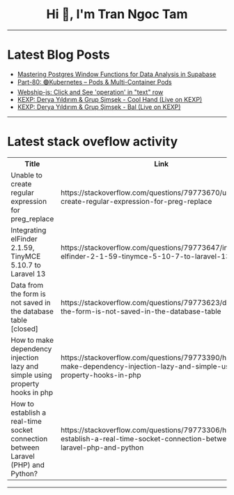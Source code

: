 <h1 align="center">Hi 👋, I'm Tran Ngoc Tam</h1>

---

# Latest Blog Posts 
<!-- BLOG-POST-LIST:START -->
- [Mastering Postgres Window Functions for Data Analysis in Supabase](https://dev.to/timothy_malche_56945869fc/mastering-postgres-window-functions-for-data-analysis-in-supabase-3o5f)
- [Part-80: 🟢Kubernetes – Pods &amp; Multi-Container Pods](https://dev.to/latchudevops/part-80-kubernetes-pods-multi-container-pods-1o76)
- [Webship-js: Click and See &#39;operation&#39; in &quot;text&quot; row](https://dev.to/webshipco/webship-js-click-and-see-operation-in-text-row-2l15)
- [KEXP: Derya Yıldırım &amp; Grup Şimşek - Cool Hand &lpar;Live on KEXP&rpar;](https://dev.to/music_youtube/kexp-derya-yildirim-grup-simsek-cool-hand-live-on-kexp-nib)
- [KEXP: Derya Yıldırım &amp; Grup Şimşek - Bal &lpar;Live on KEXP&rpar;](https://dev.to/music_youtube/kexp-derya-yildirim-grup-simsek-bal-live-on-kexp-362k)
<!-- BLOG-POST-LIST:END -->

---

# Latest stack oveflow activity
<table>
  <tr><th>Title</th><th>Link</th></tr>
  <!-- STACKOVERFLOW:START --><tr><td>Unable to create regular expression for preg_replace</td><td>https://stackoverflow.com/questions/79773670/unable-to-create-regular-expression-for-preg-replace</td></tr><tr><td>Integrating elFinder 2.1.59, TinyMCE 5.10.7 to Laravel 13</td><td>https://stackoverflow.com/questions/79773647/integrating-elfinder-2-1-59-tinymce-5-10-7-to-laravel-13</td></tr><tr><td>Data from the form is not saved in the database table [closed]</td><td>https://stackoverflow.com/questions/79773623/data-from-the-form-is-not-saved-in-the-database-table</td></tr><tr><td>How to make dependency injection lazy and simple using property hooks in php</td><td>https://stackoverflow.com/questions/79773390/how-to-make-dependency-injection-lazy-and-simple-using-property-hooks-in-php</td></tr><tr><td>How to establish a real-time socket connection between Laravel &lpar;PHP&rpar; and Python?</td><td>https://stackoverflow.com/questions/79773306/how-to-establish-a-real-time-socket-connection-between-laravel-php-and-python</td></tr><!-- STACKOVERFLOW:END -->
</table>

---


